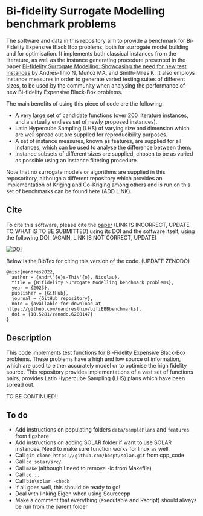 # Bi-fidelity Surrogate Modelling benchmark problems

The software and data in this repository aim to provide a benchmark for Bi-Fidelity Expensive Black Box problems, both for surrogate model building and for optimisation. It implements both classical instances from the literature, as well as the instance generating procedure presented in the paper [Bi-fidelity Surrogate Modelling: Showcasing the need for new test instances](https://doi.org/10.1287/ijoc.2019.0934) by Andrés-Thió N, Muñoz MA, and Smith-Miles K. It also employs instance measures in order to generate varied testing suites of different sizes, to be used by the community when analysing the performance of new Bi-fidelity Expensive Black-Box problems.

The main benefits of using this piece of code are the following:

- A very large set of candidate functions (over 200 literature instances, and a virtually endless set of newly proposed instances).
- Latin Hypercube Sampling (LHS) of varying size and dimension which are well spread out are supplied for reproducibility purposes.
- A set of instance measures, known as features, are supplied for all instances, which can be used to analyse the difference between them.
- Instance subsets of different sizes are supplied, chosen to be as varied as possible using an instance filtering procedure.

Note that no surrogate models or algorithms are supplied in this reposoritory, although a different repository which provides an implementation of Kriging and Co-Kriging among others and is run on this set of benchmarks can be found here (ADD LINK).

## Cite

To cite this software, please cite the [paper](https://doi.org/10.1287/ijoc.2019.0934) (LINK IS INCORRECT, UPDATE TO WHAT IS TO BE SUBMITTED) using its DOI and the software itself, using the following DOI. (AGAIN, LINK IS NOT CORRECT, UPDATE)

[![DOI](https://zenodo.org/badge/285853815.svg)](https://zenodo.org/badge/latestdoi/285853815)

Below is the BibTex for citing this version of the code. (UPDATE ZENODO)

```
@misc{nandres2022,
  author = {Andr\'{e}s-Thi\'{o}, Nicolau},
  title = {Bifidelity Surrogate Modelling benchmark problems},
  year = {2023},
  publisher = {GitHub},
  journal = {GitHub repository},
  note = {available for download at https://github.com/nandresthio/bifiEBBbenchmarks},
  doi = {10.5281/zenodo.6208147}
} 
```


## Description

This code implements test functions for Bi-Fidelity Expensive Black-Box problems. These problems have a high and low source of information, which are used to either accurately model or to optimise the high fidelity source. This repository provides implementations of a vast set of functions pairs, provides Latin Hypercube Sampling (LHS) plans which have been spread out.

TO BE CONTINUED!!

## To do
 - Add instructions on populating folders `data/samplePlans` and `features` from figshare
 - Add instructions on adding SOLAR folder if want to use SOLAR instances. Need to make sure function works for linux as well.
  - Call `git clone https://github.com/bbopt/solar.git` from cpp_code
  - Call `cd solar/src/`
  - Call `make` (although I need to remove -lc from Makefile)
  - Call `cd ..`
  - Call `bin\solar -check`
  - If all goes well, this should be ready to go!
 - Deal with linking Eigen when using Sourcecpp
 - Make a comment that everything (executable and Rscript) should always be run from the parent folder

